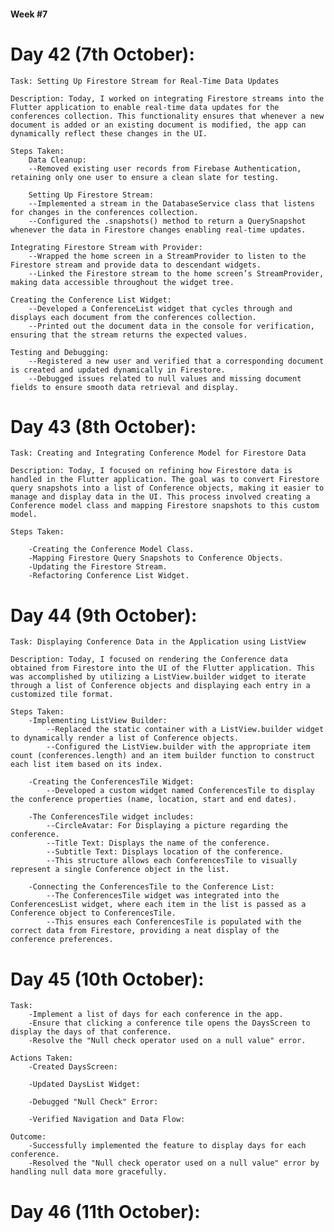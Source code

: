 #### Week #7
# Day 42 (7th October):

    Task: Setting Up Firestore Stream for Real-Time Data Updates

    Description: Today, I worked on integrating Firestore streams into the Flutter application to enable real-time data updates for the conferences collection. This functionality ensures that whenever a new document is added or an existing document is modified, the app can dynamically reflect these changes in the UI.

    Steps Taken:
        Data Cleanup:
        --Removed existing user records from Firebase Authentication, retaining only one user to ensure a clean slate for testing.

        Setting Up Firestore Stream:
        --Implemented a stream in the DatabaseService class that listens for changes in the conferences collection.
        --Configured the .snapshots() method to return a QuerySnapshot whenever the data in Firestore changes enabling real-time updates.

    Integrating Firestore Stream with Provider:
        --Wrapped the home screen in a StreamProvider to listen to the Firestore stream and provide data to descendant widgets.
        --Linked the Firestore stream to the home screen’s StreamProvider, making data accessible throughout the widget tree.

    Creating the Conference List Widget:
        --Developed a ConferenceList widget that cycles through and displays each document from the conferences collection.
        --Printed out the document data in the console for verification, ensuring that the stream returns the expected values.
    
    Testing and Debugging:
        --Registered a new user and verified that a corresponding document is created and updated dynamically in Firestore.
        --Debugged issues related to null values and missing document fields to ensure smooth data retrieval and display.

# Day 43 (8th October): 
    
    Task: Creating and Integrating Conference Model for Firestore Data

    Description: Today, I focused on refining how Firestore data is handled in the Flutter application. The goal was to convert Firestore query snapshots into a list of Conference objects, making it easier to manage and display data in the UI. This process involved creating a Conference model class and mapping Firestore snapshots to this custom model.

    Steps Taken:

        -Creating the Conference Model Class.
        -Mapping Firestore Query Snapshots to Conference Objects.
        -Updating the Firestore Stream.
        -Refactoring Conference List Widget.

# Day 44 (9th October): 

    Task: Displaying Conference Data in the Application using ListView

    Description: Today, I focused on rendering the Conference data obtained from Firestore into the UI of the Flutter application. This was accomplished by utilizing a ListView.builder widget to iterate through a list of Conference objects and displaying each entry in a customized tile format.

    Steps Taken:
        -Implementing ListView Builder:
            --Replaced the static container with a ListView.builder widget to dynamically render a list of Conference objects.
            --Configured the ListView.builder with the appropriate item count (conferences.length) and an item builder function to construct each list item based on its index.

        -Creating the ConferencesTile Widget:
            --Developed a custom widget named ConferencesTile to display the conference properties (name, location, start and end dates).

        -The ConferencesTile widget includes:
            --CircleAvatar: For Displaying a picture regarding the conference.
            --Title Text: Displays the name of the conference.
            --Subtitle Text: Displays location of the conference.
            --This structure allows each ConferencesTile to visually represent a single Conference object in the list.

        -Connecting the ConferencesTile to the Conference List:
            --The ConferencesTile widget was integrated into the ConferencesList widget, where each item in the list is passed as a Conference object to ConferencesTile.
            --This ensures each ConferencesTile is populated with the correct data from Firestore, providing a neat display of the conference preferences.

# Day 45 (10th October): 
    Task:
        -Implement a list of days for each conference in the app.
        -Ensure that clicking a conference tile opens the DaysScreen to display the days of that conference.
        -Resolve the "Null check operator used on a null value" error.

    Actions Taken:
        -Created DaysScreen:
        
        -Updated DaysList Widget:
        
        -Debugged "Null Check" Error:
        
        -Verified Navigation and Data Flow:
        
    Outcome:
        -Successfully implemented the feature to display days for each conference.
        -Resolved the "Null check operator used on a null value" error by handling null data more gracefully.

# Day 46 (11th October): 